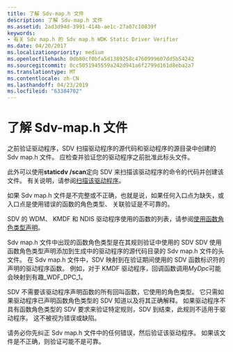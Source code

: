 ```yaml
---
title: 了解 Sdv-map.h 文件
description: 了解 Sdv-map.h 文件
ms.assetid: 2ad3d94d-3991-414b-ae1c-27a07c10839f
keywords:
- 有关 Sdv map.h 的 Sdv map.h WDK Static Driver Verifier
ms.date: 04/20/2017
ms.localizationpriority: medium
ms.openlocfilehash: 0db80cf0bfa5d1389258c4760999607dd5b54242
ms.sourcegitcommit: 0cc5051945559a242d941a6f2799d161d8eba2a7
ms.translationtype: MT
ms.contentlocale: zh-CN
ms.lasthandoff: 04/23/2019
ms.locfileid: "63384702"
---
```

# <a name="understanding-the-sdv-maph-file"></a>了解 Sdv-map.h 文件


之前验证驱动程序，SDV 扫描驱动程序的源代码和驱动程序的源目录中创建的 Sdv map.h 文件。 应检查并验证您的驱动程序之前批准此标头文件。

此外可以使用**staticdv /scan**定向 SDV 来扫描该驱动程序的命令的代码并创建该文件。 有关说明，请参阅[扫描该驱动程序](scanning-the-driver.md)。

如果 Sdv map.h 文件是不完整或不正确，也就是说，如果任何入口点为缺失，或入口点是使用错误的函数的角色类型、 关联验证是不可靠的。

SDV 的 WDM、 KMDF 和 NDIS 驱动程序使用的函数的列表，请参阅[使用函数角色类型声明](using-function-role-type-declarations.md)。

Sdv map.h 文件中出现的函数角色类型是在其规则验证中使用的 SDV SDV 使用函数角色类型声明添加到生成中的驱动程序的源代码目录的 Sdv map.h 文件的头文件。 在 Sdv map.h 文件中，SDV 映射到在验证期间使用的 SDV 函数标识符的声明的驱动程序函数。 例如，对于 KMDF 驱动程序，回调函数调用*MyDpc*可能会映射到有趣\_WDF\_DPC\_1。 

SDV 不需要该驱动程序声明函数的所有回叫函数，它使用的角色类型。 它只需如果驱动程序已声明函数角色类型的 SDV 知道以及将其正确解释。 如果驱动程序不具有函数角色类型的 SDV 要求来验证特定规则，SDV 到结束，此规则不适用于驱动程序。 这不被视为错误或缺陷。 

请务必你先纠正 Sdv map.h 文件中的任何错误，然后验证该驱动程序。 如果该文件是不正确，则验证可能不是可靠。

 

 





